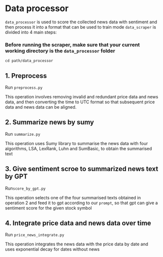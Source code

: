 # Data processor
`data_processor` is used to score the collected news data with sentiment and then process it into a format that can be used to train mode
`data_scraper` is divided into 4 main steps:
### Before running the scraper, make sure that your current working directory is the `data_processor` folder
`cd path/data_processor`
## 1. Preprocess
Run `preprocess.py`

This operation involves removing invalid and redundant price data and news data, and then converting the time to UTC format so that subsequent price data and news data can be aligned.
## 2. Summarize news by sumy
Run `summarize.py`

This operation uses Sumy library to summarise the news data with four algorithms, LSA, LexRank, Luhn and SumBasic, to obtain the summarised text
## 3. Give sentiment scroe to summarized news text by GPT
Run`score_by_gpt.py`

This operation selects one of the four summarised texts obtained in operation 2 and feed it to gpt according to our `prompt`, so that gpt can give a sentiment score for the given stock symbol
## 4. Integrate price data and news data over time
Run `price_news_integrate.py`

This operation integrates the news data with the price data by date and uses exponential decay for dates without news
